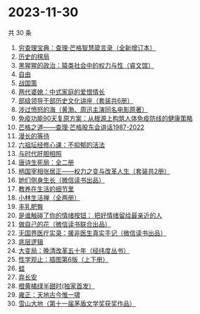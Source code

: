 # 2023-11-30

共 30 条

<!-- BEGIN WEREAD -->
<!-- 最后更新时间 2023-11-30 11:07:02 +0800 -->
1. [穷查理宝典：查理·芒格智慧箴言录（全新增订本）](https://weread.qq.com/web/bookDetail/2e0320e05cc92c2e0796c5a)
1. [历史的棋局](https://weread.qq.com/web/bookDetail/b48327f0813ab8582g0193ae)
1. [黑猩猩的政治：猿类社会中的权力与性（睿文馆）](https://weread.qq.com/web/bookDetail/34c321d07182db0734c3dae)
1. [自由](https://weread.qq.com/web/bookDetail/e9332fd05382dde934630fb)
1. [战国策](https://weread.qq.com/web/bookDetail/58d32d20719bdca958d8e15)
1. [两代婆媳：中式家庭的爱恨情长](https://weread.qq.com/web/bookDetail/8b532c00813ab84e4g0139ee)
1. [部级领导干部历史文化讲座（套装共6册）](https://weread.qq.com/web/bookDetail/d9132690813ab850ag014b17)
1. [涉过愤怒的海（黄渤、周迅主演同名电影原著）](https://weread.qq.com/web/bookDetail/2be327e0813ab850dg016536)
1. [免疫功能90天复原方案：从根源上构筑人体免疫防线的健康策略](https://weread.qq.com/web/bookDetail/69632030813ab856ag01554c)
1. [芒格之道——查理·芒格股东会讲话1987-2022](https://weread.qq.com/web/bookDetail/88132470813ab7eeag012b8d)
1. [漫长的等待](https://weread.qq.com/web/bookDetail/f2932290813ab84dfg013dd6)
1. [六祖坛经修心课：不抑郁的活法](https://weread.qq.com/web/bookDetail/4da323c0813ab82c0g018d7a)
1. [与时代肝胆相照](https://weread.qq.com/web/bookDetail/60b32f70813ab84adg019821)
1. [唐诗生死局：全二册](https://weread.qq.com/web/bookDetail/27632440813ab7d4fg014b3e)
1. [柄国宰相张居正——权力之变与改革人生（套装共2册）](https://weread.qq.com/web/bookDetail/3a632d40813ab845ag011813)
1. [她们侧身生长（微信读书出品）](https://weread.qq.com/web/bookDetail/32e32330813ab8589g0111fe)
1. [教养在生活的细节里](https://weread.qq.com/web/bookDetail/ca032e605e0bd7ca032a9f1)
1. [小林生活禅（全两册）](https://weread.qq.com/web/bookDetail/25d32400813ab705dg0163e9)
1. [丰乳肥臀](https://weread.qq.com/web/bookDetail/ea532d2071938fb5ea51430)
1. [是谁触碰了你的情绪按钮： 把好情绪留给最亲近的人](https://weread.qq.com/web/bookDetail/fb5323a0724b1404fb528b4)
1. [做自己的花（微信读书联合出品）](https://weread.qq.com/web/bookDetail/6d532fa0813ab8562g019bca)
1. [无国界医疗实录：援非医生真实手记（微信读书出品）](https://weread.qq.com/web/bookDetail/ad332060813ab8565g0142f3)
1. [底层逻辑](https://weread.qq.com/web/bookDetail/5183282072706c3a5185397)
1. [大变局：晚清改革五十年（经纬度丛书）](https://weread.qq.com/web/bookDetail/93332c50813ab84d4g011d3f)
1. [性学观止：插图第6版（上下册）](https://weread.qq.com/web/bookDetail/af832000813ab7b4cg01059b)
1. [蛙](https://weread.qq.com/web/bookDetail/f5432d3071935f5df546a42)
1. [弃长安](https://weread.qq.com/web/bookDetail/fa932fc0813ab7f99g019743)
1. [橙黄橘绿半甜时(独家首发）](https://weread.qq.com/web/bookDetail/0ae32670813ab8530g015f77)
1. [雍正：天地古今惟一啸](https://weread.qq.com/web/bookDetail/bd7329e0813ab84c5g0169de)
1. [雪山大地（第十一届茅盾文学奖获奖作品）](https://weread.qq.com/web/bookDetail/9e3327e0813ab80d3g018411)
<!-- END WEREAD -->